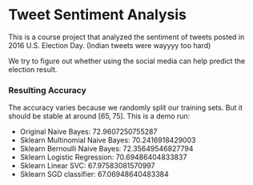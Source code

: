 # Tweet Sentiment Analysis

This is a course project that analyzed the sentiment of tweets posted in 2016 U.S. Election Day. (Indian tweets were wayyyy too hard)

We try to figure out whether using the social media can help predict the election result.

### Resulting Accuracy

The accuracy varies because we randomly split our training sets. But it should be stable at around $[65, 75]$. This is a demo run:

- Original Naive Bayes: 72.9607250755287
- Sklearn Multinomial Naive Bayes: 70.2416918429003
- Sklearn Bernoulli Naive Bayes: 72.35649546827794
- Sklearn Logistic Regression: 70.69486404833837
- Sklearn Linear SVC: 67.97583081570997
- Sklearn SGD classifier: 67.06948640483384
